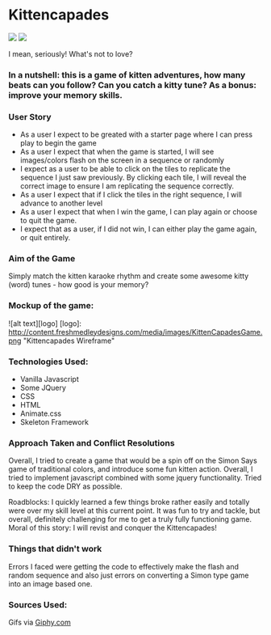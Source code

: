 # Kittencapades
![](http://i.giphy.com/17rQREOci3nzy.gif)
![](http://i.giphy.com/YbXtbKoi2ZUOc.gif)

I mean, seriously! What's not to love?
  

### In a nutshell: this is a game of kitten adventures, how many beats can you follow? Can you catch a kitty tune? As a bonus: improve your memory skills.

### User Story
* As a user I expect to be greated with a starter page where I can press play to begin the game
* As a user I expect that when the game is started, I will see images/colors flash on the screen in a sequence or randomly
* I expect as a user to be able to click on the tiles to replicate the sequence I just saw previously. By clicking each tile, I will reveal the correct image to ensure I am replicating the sequence correctly.
* As a user I expect that if I click the tiles in the right sequence, I will advance to another level
* As a user I expect that when I win the game, I can play again or choose to quit the game.
* I expect that as a user, if I did not win, I can either play the game again, or quit entirely.


### Aim of the Game
Simply match the kitten karaoke rhythm and create some awesome kitty (word) tunes - how good is your memory?

### Mockup of the game:

![alt text][logo]
[logo]: http://content.freshmedleydesigns.com/media/images/KittenCapadesGame.png "Kittencapades Wireframe"

### Technologies Used:
* Vanilla Javascript
* Some JQuery
* CSS
* HTML
* Animate.css
* Skeleton Framework

### Approach Taken and Conflict Resolutions
Overall, I tried to create a game that would be a spin off on the Simon Says game of traditional colors, and introduce some fun kitten action. Overall, I tried to implement javascript combined with some jquery functionality. Tried to keep the code DRY as possible.

Roadblocks: I quickly learned a few things broke rather easily and totally were over my skill level at this current point. It was fun to try and tackle, but overall, definitely challenging for me to get a truly fully functioning game. Moral of this story: I will revist and conquer the Kittencapades!

### Things that didn't work
Errors I faced were getting the code to effectively make the flash and random sequence and also just errors on converting a Simon type game into an image based one.

### Sources Used:
Gifs via [Giphy.com](http://Giphy.com)


